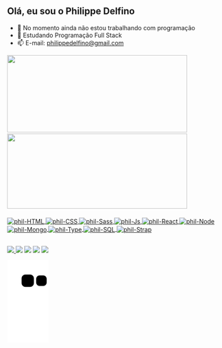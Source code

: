 ## Olá, eu sou o Philippe Delfino
- 🔭 No momento ainda não estou trabalhando com programação
- 🌱 Estudando Programação Full Stack
- 📫 E-mail: philippedelfino@gmail.com
<div>
  <a href="https://github.com/phil-delfino">
  <img height="180em" width="420em" src="https://github-readme-stats.vercel.app/api?username=phil-delfino&show_icons=true&theme=dracula&include_all_commits=true&count_private=true"/>
  <img height="175em" width="420em" src="https://github-readme-stats.vercel.app/api/top-langs/?username=phil-delfino&layout=compact&langs_count=7&theme=dracula"/>
</div>
<div style="display: inline_block"><br>
  <img align="center" alt="phil-HTML" height="30" width="80" src="https://img.shields.io/badge/HTML5-E34F26?style=for-the-badge&logo=html5&logoColor=white">
  <img align="center" alt="phil-CSS" height="30" width="80" src="https://img.shields.io/badge/CSS3-1572B6?style=for-the-badge&logo=css3&logoColor=white">
  <img align="center" alt="phil-Sass" height="30" width="80" src="https://img.shields.io/badge/Sass-CC6699?style=for-the-badge&logo=sass&logoColor=white">
  <img align="center" alt="phil-Js" height="30" width="80" src="https://img.shields.io/badge/JavaScript-F7DF1E?style=for-the-badge&logo=javascript&logoColor=black">
  <img align="center" alt="phil-React" height="30" width="80" src="https://img.shields.io/badge/React-20232A?style=for-the-badge&logo=react&logoColor=61DAFB">
  <img align="center" alt="phil-Node" height="30" width="80" src="https://img.shields.io/badge/Node.js-43853D?style=for-the-badge&logo=node.js&logoColor=white">
  <img align="center" alt="phil-Mongo" height="30" width="80" src="https://img.shields.io/badge/MongoDB-4EA94B?style=for-the-badge&logo=mongodb&logoColor=white">
  <img align="center" alt="phil-Type" height="30" width="80" src="https://img.shields.io/badge/TypeScript-007ACC?style=for-the-badge&logo=typescript&logoColor=white">
  <img align="center" alt="phil-SQL" height="30" width="80" src="https://img.shields.io/badge/PostgreSQL-316192?style=for-the-badge&logo=postgresql&logoColor=white">
  <img align="center" alt="phil-Strap" height="30" width="80" src="https://img.shields.io/badge/Bootstrap-563D7C?style=for-the-badge&logo=bootstrap&logoColor=white">
</div>
  
  ##
  
<div>
  <a href="https://www.behance.net/phduarte_a56d4" target="_blank"><img height="28.15" src="https://aleen42.github.io/badges/src/behance.svg">
  <a href="https://instagram.com/phil.delfino" target="_blank"><img src="https://img.shields.io/badge/Instagram-E4405F?style=for-the-badge&logo=instagram&logoColor=white" target="_blank"></a>
  <a href="https://www.twitch.tv/ddelph" target="_blank"><img src="https://img.shields.io/badge/Twitch-9146FF?style=for-the-badge&logo=twitch&logoColor=white" target="_blank"></a>
  <a href = "mailto:philippedelfino@gmail.com"><img src="https://img.shields.io/badge/-Gmail-%23333?style=for-the-badge&logo=gmail&logoColor=white" target="_blank"></a>
  <a href="https://www.linkedin.com/in/philippedelfino/" target="_blank"><img src="https://img.shields.io/badge/-LinkedIn-%230077B5?style=for-the-badge&logo=linkedin&logoColor=white" target="_blank"></a> 

  ![Snake animation](https://github.com/rafaballerini/rafaballerini/blob/output/github-contribution-grid-snake.svg)
 
</div>
